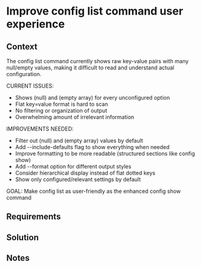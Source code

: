 # Improve config list command user experience

## Context

The config list command currently shows raw key-value pairs with many null/empty values, making it difficult to read and understand actual configuration.

CURRENT ISSUES:
- Shows (null) and (empty array) for every unconfigured option
- Flat key=value format is hard to scan
- No filtering or organization of output
- Overwhelming amount of irrelevant information

IMPROVEMENTS NEEDED:
- Filter out (null) and (empty array) values by default
- Add --include-defaults flag to show everything when needed
- Improve formatting to be more readable (structured sections like config show)
- Add --format option for different output styles
- Consider hierarchical display instead of flat dotted keys
- Show only configured/relevant settings by default

GOAL: Make config list as user-friendly as the enhanced config show command

## Requirements

## Solution

## Notes
